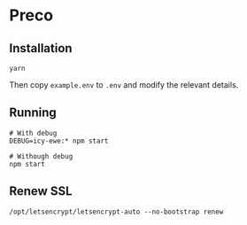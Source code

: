 # Preco

## Installation
```shell
yarn
```

Then copy `example.env` to `.env` and modify the relevant details.

## Running
```shell
# With debug
DEBUG=icy-ewe:* npm start

# Withough debug
npm start

```

## Renew SSL
```shell
/opt/letsencrypt/letsencrypt-auto --no-bootstrap renew
```
